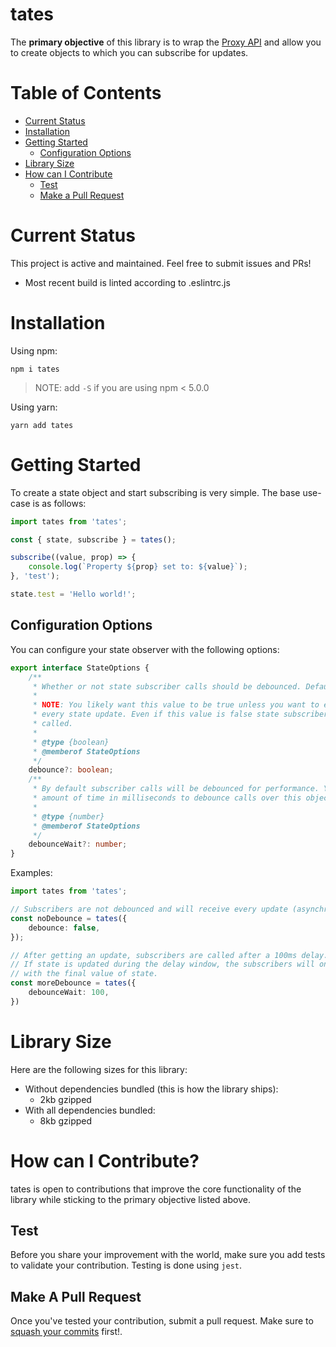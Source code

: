 # tates

The **primary objective** of this library is to wrap the [Proxy API](https://developer.mozilla.org/en-US/docs/Web/JavaScript/Reference/Global_Objects/Proxy) and allow you to create objects to which you can subscribe for updates.

# Table of Contents

- [Current Status](#current-status)
- [Installation](#installation)
- [Getting Started](#getting-started)
  - [Configuration Options](#configuration-options)
- [Library Size](#library-size)
- [How can I Contribute](#how-can-i-contribute)
  - [Test](#test)
  - [Make a Pull Request](#make-a-pull-request)

# Current Status

This project is active and maintained. Feel free to submit issues and PRs!

- Most recent build is linted according to .eslintrc.js

# Installation

Using npm:

```shell
npm i tates
```

> NOTE: add `-S` if you are using npm < 5.0.0

Using yarn:

```shell
yarn add tates
```

# Getting Started

To create a state object and start subscribing is very simple. The base use-case is as follows:

```ts
import tates from 'tates';

const { state, subscribe } = tates();

subscribe((value, prop) => {
    console.log(`Property ${prop} set to: ${value}`);
}, 'test');

state.test = 'Hello world!';
```

## Configuration Options

You can configure your state observer with the following options:

```ts
export interface StateOptions {
    /**
     * Whether or not state subscriber calls should be debounced. Defaults to true
     *
     * NOTE: You likely want this value to be true unless you want to ensure that you receive
     * every state update. Even if this value is false state subscriber calls will be asynchronously
     * called.
     *
     * @type {boolean}
     * @memberof StateOptions
     */
    debounce?: boolean;
    /**
     * By default subscriber calls will be debounced for performance. You can specify the
     * amount of time in milliseconds to debounce calls over this object. The default value is 10.
     *
     * @type {number}
     * @memberof StateOptions
     */
    debounceWait?: number;
}
```

Examples:

```ts
import tates from 'tates';

// Subscribers are not debounced and will receive every update (asynchronously)
const noDebounce = tates({
    debounce: false,
});

// After getting an update, subscribers are called after a 100ms delay.
// If state is updated during the delay window, the subscribers will only be called
// with the final value of state.
const moreDebounce = tates({
    debounceWait: 100,
})
```

# Library Size

Here are the following sizes for this library:

- Without dependencies bundled (this is how the library ships):
  - 2kb gzipped
- With all dependencies bundled:
  - 8kb gzipped

# How can I Contribute?

tates is open to contributions that improve the core functionality of the library while sticking to the primary objective listed above.

## Test

Before you share your improvement with the world, make sure you add tests to validate your contribution. Testing is done using `jest`.

## Make A Pull Request

Once you've tested your contribution, submit a pull request. Make sure to [squash your commits](https://git-scm.com/book/en/v2/Git-Tools-Rewriting-History#_squashing) first!.
